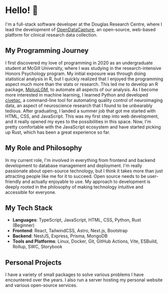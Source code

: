 # Hello! 👋

I'm a full-stack software developer at the Douglas Research Centre, where I lead the development of [OpenDataCapture](https://opendatacapture.org), an open-source, web-based platform for clinical research data collection.

## My Programming Journey

I first discovered my love of programming in 2020 as an undergraduate student at McGill University, where I was studying in the research-intensive Honors Psychology program. My initial exposure was through doing statistical analysis in R, but I quickly realized that I enjoyed the programming aspect much more than the stats or research. This led me to develop an R package, [MplusLGM](https://github.com/joshunrau/MplusLGM), to automate all aspects of our analysis. As I become more interested in machine learning, I learned Python and developed [civetqc](https://github.com/joshunrau/civetqc), a command-line tool for automating quality control of neuroimaging data, an aspect of neuroscience research that I found to be unbearably tedious. After graduating, I landed a summer job that got me started with HTML, CSS, and JavaScript. This was my first step into web development, and it really opened my eyes to the possibilities in this space. Now, I'm pretty comfortable with the JavaScript ecosystem and have started picking up Rust, which has been a great experience so far.

## My Role and Philosophy

In my current role, I'm involved in everything from frontend and backend development to database management and deployment. I'm really passionate about open-source technology, but I think it takes more than just attracting people like me for it to succeed. Open source needs to be user-friendly and actually enjoyable to use. My approach to development is deeply rooted in the philosophy of making technology intuitive and accessible for everyone.

## My Tech Stack

- **Languages**: TypeScript, JavaScript, HTML, CSS, Python, Rust (Beginner)
- **Frontend**: React, TailwindCSS, Astro, Next.js, Bootstrap
- **Backend**: NestJS, Express, Prisma, MongoDB
- **Tools and Platforms**: Linux, Docker, Git, GitHub Actions, Vite, ESBuild, Rollup, SWC, Storybook

## Personal Projects

I have a variety of small packages to solve various problems I have encountered over the years. I also run a server hosting my personal website and various open-source services. 
